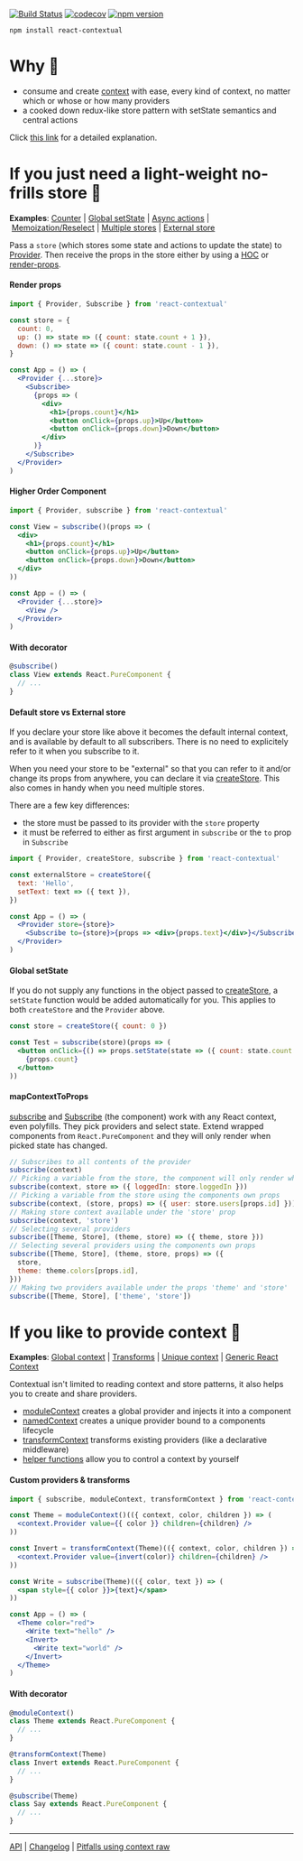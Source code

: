 [![Build Status](https://travis-ci.org/drcmda/react-contextual.svg?branch=master)](https://travis-ci.org/drcmda/react-contextual) [![codecov](https://codecov.io/gh/drcmda/react-contextual/branch/master/graph/badge.svg)](https://codecov.io/gh/drcmda/react-contextual) [![npm version](https://badge.fury.io/js/react-contextual.svg)](https://badge.fury.io/js/react-contextual)

    npm install react-contextual

# Why 🤔

* consume and create [context](https://reactjs.org/blog/2018/03/29/react-v-16-3.html#official-context-api) with ease, every kind of context, no matter which or whose or how many providers
* a cooked down redux-like store pattern with setState semantics and central actions

Click [this link](https://github.com/drcmda/react-contextual/blob/master/PITFALLS.md) for a detailed explanation.

# If you just need a light-weight no-frills store 🎰

<b>Examples</b>: [Counter](https://codesandbox.io/embed/3vo9164z25) | [Global setState](https://codesandbox.io/embed/01l8z634qn) | [Async actions](https://codesandbox.io/embed/lxly45lvkl) | [Memoization/Reselect](https://codesandbox.io/embed/yvx9my007z) | [Multiple stores](https://codesandbox.io/embed/0o8pj1jz7v) | [External store](https://codesandbox.io/embed/jzwv46729y)

Pass a `store` (which stores some state and actions to update the state) to [Provider](https://github.com/drcmda/react-contextual/blob/master/API.md#provider). Then receive the props in the store either by using a [HOC](https://github.com/drcmda/react-contextual/blob/master/API.md#subscribe) or [render-props](https://github.com/drcmda/react-contextual/blob/master/API.md#subscribe-as-a-component).

#### Render props

```jsx
import { Provider, Subscribe } from 'react-contextual'

const store = {
  count: 0,
  up: () => state => ({ count: state.count + 1 }),
  down: () => state => ({ count: state.count - 1 }),
}

const App = () => (
  <Provider {...store}>
    <Subscribe>
      {props => (
        <div>
          <h1>{props.count}</h1>
          <button onClick={props.up}>Up</button>
          <button onClick={props.down}>Down</button>
        </div>
      )}
    </Subscribe>
  </Provider>
)
```

#### Higher Order Component

```jsx
import { Provider, subscribe } from 'react-contextual'

const View = subscribe()(props => (
  <div>
    <h1>{props.count}</h1>
    <button onClick={props.up}>Up</button>
    <button onClick={props.down}>Down</button>
  </div>
))

const App = () => (
  <Provider {...store}>
    <View />
  </Provider>
)
```

#### With decorator

```jsx
@subscribe()
class View extends React.PureComponent {
  // ...
}
```

#### Default store vs External store

If you declare your store like above it becomes the default internal context, and is available by default to all subscribers. There is no need to explicitely refer to it when you subscribe to it.

When you need your store to be "external" so that you can refer to it and/or change its props from anywhere, you can declare it via [createStore](https://github.com/drcmda/react-contextual/blob/master/API.md#createstore). This also comes in handy when you need multiple stores.

There are a few key differences:

* the store must be passed to its provider with the `store` property
* it must be referred to either as first argument in `subscribe` or the `to` prop in `Subscribe`

```jsx
import { Provider, createStore, subscribe } from 'react-contextual'

const externalStore = createStore({
  text: 'Hello',
  setText: text => ({ text }),
})

const App = () => (
  <Provider store={store}>
    <Subscribe to={store}>{props => <div>{props.text}</div>}</Subscribe>
  </Provider>
)
```

#### Global setState

If you do not supply any functions in the object passed to [createStore](https://github.com/drcmda/react-contextual/blob/master/API.md#createstore), a `setState` function would be added automatically for you. This applies to both `createStore` and the `Provider` above.

```jsx
const store = createStore({ count: 0 })

const Test = subscribe(store)(props => (
  <button onClick={() => props.setState(state => ({ count: state.count + 1 }))}>
    {props.count}
  </button>
))
```

#### mapContextToProps

[subscribe](https://github.com/drcmda/react-contextual/blob/master/API.md#subscribe) and [Subscribe](https://github.com/drcmda/react-contextual/blob/master/API.md#subscribe-as-a-component) (the component) work with any React context, even polyfills. They pick providers and select state. Extend wrapped components from `React.PureComponent` and they will only render when picked state has changed.

```jsx
// Subscribes to all contents of the provider
subscribe(context)
// Picking a variable from the store, the component will only render when it changes ...
subscribe(context, store => ({ loggedIn: store.loggedIn }))
// Picking a variable from the store using the components own props
subscribe(context, (store, props) => ({ user: store.users[props.id] }))
// Making store context available under the 'store' prop
subscribe(context, 'store')
// Selecting several providers
subscribe([Theme, Store], (theme, store) => ({ theme, store }))
// Selecting several providers using the components own props
subscribe([Theme, Store], (theme, store, props) => ({
  store,
  theme: theme.colors[props.id],
}))
// Making two providers available under the props 'theme' and 'store'
subscribe([Theme, Store], ['theme', 'store'])
```

# If you like to provide context 🚀

<b>Examples</b>: [Global context](https://codesandbox.io/embed/v8pn13nq77) | [Transforms](https://codesandbox.io/embed/mjv84k1kn9) | [Unique context](https://codesandbox.io/embed/ox405qqopy) | [Generic React Context](https://codesandbox.io/embed/55wp11lv4)

Contextual isn't limited to reading context and store patterns, it also helps you to create and share providers.

* [moduleContext](https://github.com/drcmda/react-contextual/blob/master/API.md#modulecontext) creates a global provider and injects it into a component
* [namedContext](https://github.com/drcmda/react-contextual/blob/master/API.md#namedcontext) creates a unique provider bound to a components lifecycle
* [transformContext](https://github.com/drcmda/react-contextual/blob/master/API.md#transformcontext) transforms existing providers (like a declarative middleware)
* [helper functions](https://github.com/drcmda/react-contextual/blob/master/API.md#imperative-context-handling) allow you to control a context by yourself

#### Custom providers & transforms

```jsx
import { subscribe, moduleContext, transformContext } from 'react-contextual'

const Theme = moduleContext()(({ context, color, children }) => (
  <context.Provider value={{ color }} children={children} />
))

const Invert = transformContext(Theme)(({ context, color, children }) => (
  <context.Provider value={invert(color)} children={children} />
))

const Write = subscribe(Theme)(({ color, text }) => (
  <span style={{ color }}>{text}</span>
))

const App = () => (
  <Theme color="red">
    <Write text="hello" />
    <Invert>
      <Write text="world" />
    </Invert>
  </Theme>
)
```

#### With decorator

```jsx
@moduleContext()
class Theme extends React.PureComponent {
  // ...
}

@transformContext(Theme)
class Invert extends React.PureComponent {
  // ...
}

@subscribe(Theme)
class Say extends React.PureComponent {
  // ...
}
```

---

[API](https://github.com/drcmda/react-contextual/blob/master/API.md) | [Changelog](https://github.com/drcmda/react-contextual/blob/master/CHANGELOG.md) | [Pitfalls using context raw](https://github.com/drcmda/react-contextual/blob/master/PITFALLS.md)
